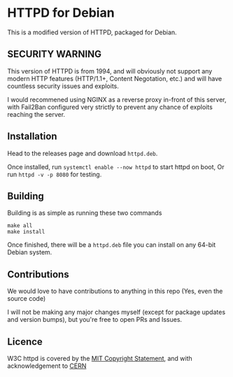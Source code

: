# HTTPD for Debian
This is a modified version of HTTPD, packaged for Debian.

## SECURITY WARNING
This version of HTTPD is from 1994, and will obviously not support any modern HTTP features (HTTP/1.1+, Content Negotation, etc.) and will have countless security issues and exploits.

I would recommened using NGINX as a reverse proxy in-front of this server, with Fail2Ban configured very strictly to prevent any chance of exploits reaching the server.

## Installation
Head to the releases page and download `httpd.deb`.

Once installed, run `systemctl enable --now httpd` to start httpd on boot,
Or run `httpd -v -p 8080` for testing.

## Building
Building is as simple as running these two commands
```
make all
make install
```
Once finished, there will be a `httpd.deb` file you can install on any 64-bit Debian system.

## Contributions
We would love to have contributions to anything in this repo (Yes, even the source code)

I will not be making any major changes myself (except for package updates and version bumps), but you're free to open PRs and Issues.

## Licence
W3C httpd is covered by the [MIT Copyright Statement](COPYRIGHT), and with acknowledgement to [CERN](CERN)
